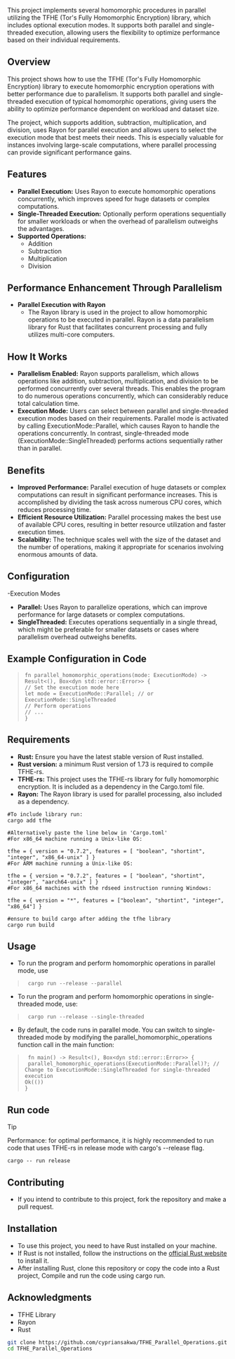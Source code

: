 This project implements several homomorphic procedures in parallel utilizing the TFHE (Tor's Fully Homomorphic Encryption) library, which includes optional execution modes. It supports both parallel and single-threaded execution, allowing users the flexibility to optimize performance based on their individual requirements.
## Overview
This project shows how to use the TFHE (Tor's Fully Homomorphic Encryption) library to execute homomorphic encryption operations with better performance due to parallelism. It supports both parallel and single-threaded execution of typical homomorphic operations, giving users the ability to optimize performance dependent on workload and dataset size.

The project, which supports addition, subtraction, multiplication, and division, uses Rayon for parallel execution and allows users to select the execution mode that best meets their needs. This is especially valuable for instances involving large-scale computations, where parallel processing can provide significant performance gains.
## Features
- **Parallel Execution:** Uses Rayon to execute homomorphic operations concurrently, which improves speed for huge datasets or complex computations.
- **Single-Threaded Execution:** Optionally perform operations sequentially for smaller workloads or when the overhead of parallelism outweighs the advantages.
- **Supported Operations:**
   - Addition
   - Subtraction
   - Multiplication
   - Division

## Performance Enhancement Through Parallelism
- **Parallel Execution with Rayon**
   - The Rayon library is used in the project to allow homomorphic operations to be executed in parallel. Rayon is a data parallelism library for Rust that facilitates concurrent processing and fully utilizes multi-core computers.
## How It Works
- **Parallelism Enabled:** Rayon supports parallelism, which allows operations like addition, subtraction, multiplication, and division to be performed concurrently over several threads. This enables the program to do numerous operations concurrently, which can considerably reduce total calculation time.
- **Execution Mode:** Users can select between parallel and single-threaded execution modes based on their requirements. Parallel mode is activated by calling ExecutionMode::Parallel, which causes Rayon to handle the operations concurrently. In contrast, single-threaded mode (ExecutionMode::SingleThreaded) performs actions sequentially rather than in parallel.
## Benefits
- **Improved Performance:** Parallel execution of huge datasets or complex computations can result in significant performance increases. This is accomplished by dividing the task across numerous CPU cores, which reduces processing time.
- **Efficient Resource Utilization:** Parallel processing makes the best use of available CPU cores, resulting in better resource utilization and faster execution times.
- **Scalability:** The technique scales well with the size of the dataset and the number of operations, making it appropriate for scenarios involving enormous amounts of data.
## Configuration
-Execution Modes
  - **Parallel:** Uses Rayon to parallelize operations, which can improve performance for large datasets or complex computations.
  - **SingleThreaded:** Executes operations sequentially in a single thread, which might be preferable for smaller datasets or cases where parallelism overhead outweighs benefits.
## Example Configuration in Code
 >```
> fn parallel_homomorphic_operations(mode: ExecutionMode) -> Result<(), Box<dyn std::error::Error>> {
> // Set the execution mode here
> let mode = ExecutionMode::Parallel; // or ExecutionMode::SingleThreaded
> // Perform operations
> // ...
> }

## Requirements
- **Rust:** Ensure you have the latest stable version of Rust installed.
- **Rust version:** a minimum Rust version of $1.73$ is required to compile TFHE-rs.
- **TFHE-rs:** This project uses the TFHE-rs library for fully homomorphic encryption. It is included as a dependency in the Cargo.toml file.
- **Rayon:** The Rayon library is used for parallel processing, also included as a dependency.
``` 
#To include library run:
cargo add tfhe

#Alternatively paste the line below in 'Cargo.toml' 
#For x86_64 machine running a Unix-like OS:

tfhe = { version = "0.7.2", features = [ "boolean", "shortint", "integer", "x86_64-unix" ] }
#For ARM machine running a Unix-like OS:

tfhe = { version = "0.7.2", features = [ "boolean", "shortint", "integer", "aarch64-unix" ] }
#For x86_64 machines with the rdseed instruction running Windows:

tfhe = { version = "*", features = ["boolean", "shortint", "integer", "x86_64"] }

#ensure to build cargo after adding the tfhe library
cargo run build
```
## Usage 
- To run the program and perform homomorphic operations in parallel mode, use
 >```
>  cargo run --release --parallel
- To run the program and perform homomorphic operations in single-threaded mode, use:
 >```
>  cargo run --release --single-threaded
- By default, the code runs in parallel mode. You can switch to single-threaded mode by modifying the parallel_homomorphic_operations function call in the main function:
>```
>  fn main() -> Result<(), Box<dyn std::error::Error>> {
>  parallel_homomorphic_operations(ExecutionMode::Parallel)?; // Change to ExecutionMode::SingleThreaded for single-threaded execution
> Ok(())
> }

## Run code
>[!TIP]
> Performance: for optimal performance, it is highly recommended to run code that uses TFHE-rs in release mode with cargo's --release flag.
>```
>cargo -- run release
>```
 ## Contributing
  - If you intend to contribute to this project, fork the repository and make a pull request.

  ## Installation

- To use this project, you need to have Rust installed on your machine.
- If Rust is not installed, follow the instructions on the [official Rust website](https://www.rust-lang.org/tools/install) to install it.
- After installing Rust, clone this repository or copy the code into a Rust project, Compile and run the code using cargo run.
## Acknowledgments
- TFHE Library
- Rayon
- Rust
  
```bash
git clone https://github.com/cypriansakwa/TFHE_Parallel_Operations.git
cd TFHE_Parallel_Operations
